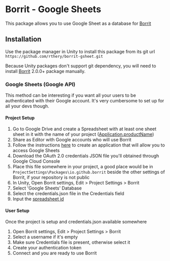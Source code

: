 # Borrit - Google Sheets

This package allows you to use Google Sheet as a database for [Borrit](https://github.com/rthery/borrit)

## Installation
Use the package manager in Unity to install this package from its git url `https://github.com/rthery/borrit-gsheet.git`  

Because Unity packages don't support git dependency, you will need to install [Borrit](`https://github.com/rthery/borrit`) 2.0.0+ package manually.

### Google Sheets (Google API)
This method can be interesting if you want all your users to be authenticated with their Google account.
It's very cumbersome to set up for all your devs though.

#### Project Setup
1. Go to Google Drive and create a Spreadsheet with at least one sheet sheet in it with the name of your project
   ([Application.productName](https://docs.unity3d.com/ScriptReference/Application-productName.html))
1. Share as Editor with Google accounts who will use Borrit  
1. Follow the instructions [here](https://developers.google.com/sheets/api/guides/authorizing) to create
   an application that will allow you to access Google Sheets  
1. Download the OAuth 2.0 credentials JSON file you'll obtained through Google Cloud Console  
1. Place this file somewhere in your project, a good place would be in `ProjectSettings\Packages\io.github.borrit`
   beside the other settings of Borrit, if your repository is not public  
1. In Unity, Open Borrit settings, Edit > Project Settings > Borrit  
1. Select 'Google Sheets' Database  
1. Select the credentials.json file in the Credentials field  
1. Input the [spreadsheet id](https://developers.google.com/sheets/api/guides/concepts#spreadsheet_id)  

#### User Setup
Once the project is setup and credentials.json available somewhere 
1. Open Borrit settings, Edit > Project Settings > Borrit  
1. Select a username if it's empty  
1. Make sure Credentials file is present, otherwise select it  
1. Create your authentication token  
1. Connect and you are ready to use Borrit  